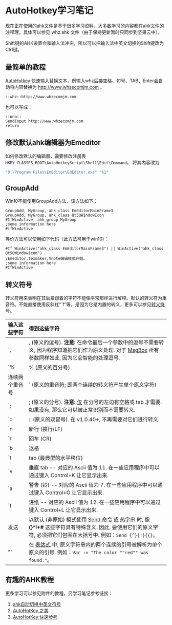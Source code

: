 # AutoHotkey学习笔记

现在正在使用的ahk文件是基于很多学习资料，大多数学习的内容都在ahk文件的注释理，具体可以参见 whz.ahk 文件（由于保持更新暂时只同步到坚果云中）。


Shift键的AHK设置会和输入法冲突，所以可以把输入法中英文切换的Shift键改为Ctrl键。

## 最简单的教程
[AutoHotkey](http://www.haiyun.me/tag/autohotkey) 快速输入替换文本，例输入whz后接空格、句号、TAB、Enter会自动将内容替换为 http://www.whzecomjm.com 。

```
::whz::http://www.whzecomjm.com
```

也可以写成：
```
::ono:: 
SendInput http://www.whzecomjm.com 
return
```

## 修改默认ahk编辑器为Emeditor

如何修改默认的编辑器，需要修改注册表 `HKEY_CLASSES_ROOT\AutoHotkeyScript\Shell\Edit\Command`， 将其内容改为

```bash
"D:\Program Files\EmEditor\EmEditor.exe" "%1"
```

## GroupAdd

Win10不能使用GroupAdd方法，该方法如下：   

```ahk
GroupAdd, MyGroup, ahk_class EmEditorMainFrame3
GroupAdd, MyGroup, ahk_class Qt5QWindowIcon
#IfWinActive, ahk_group MyGroup
;some information here
#ifWinActive 
```

等价方法可以使用如下代码（此方法可用于win10）：
```ahk
#If WinActive("ahk_class EmEditorMainFrame3") || WinActive("ahk_class Qt5QWindowIcon") 
;Emeditor,Texmaker,Vnote编辑模式开始。
;some information here
#IfWinActive 
```

## 转义符号

转义符用来表明在其后紧跟着的字符不能像平常那样进行解释。默认的转义符为重音符。不能直接使用反斜杠“`f”等，是因为它是内置的转义，更多可以参见[转义符号](http://ahkcn.sourceforge.net/docs/commands/_EscapeChar.htm)。



| 输入这些字符 | 得到这些字符 |
|:---|:---|
| `, | , (原义的逗号). **注意:** 在命令最后一个参数中的逗号不需要转义, 因为程序知道把它们作为原义处理. 对于 [MsgBox](http://ahkcn.sourceforge.net/docs/commands/MsgBox.htm) 所有参数同样如此, 因为它会智能的处理逗号. |
| `% | % (原义的百分号) |
| 连续两个重音号 | ` (原义的重音符; 即两个连续的转义符产生单个原义字符) |
| `; |  ; (原义的分号). **注意:** <u>仅</u> 在分号的左边有空格或 tab 才需要. 如果没有, 那么它可以被正常识别而不需要转义. |
| `:: | :: (原义的双冒号). 在 v1.0.40+, 不再需要对它们进行转义. |
| `n | 新行 (换行/LF) |
| `r | 回车 (CR) |
| `b | 退格 |
| `t | tab (最典型的水平移位) |
| `v | 垂直 tab -- 对应的 Ascii 值为 11\. 在一些应用程序中可以通过键入 Control+K 让它显示出来. |
| `a | 警告 (铃) -- 对应的 Ascii 值为 7\. 在一些应用程序中可以通过键入 Control+G 让它显示出来. |
| `f | 进纸 -- 对应的 Ascii 值为 12\. 在一些应用程序中可以通过键入 Control+L 让它显示出来. |
| 发送 | 以默认 (非原始) 模式使用 [Send 命令](http://ahkcn.sourceforge.net/docs/commands/Send.htm) 或 [热字串](http://ahkcn.sourceforge.net/docs/Hotstrings.htm) 时, 像 **{}^!+#** 这些字符具有特殊含义. 因此, 要使用它们的原义字符, 必须把它们包围在大括号中. 例如：`Send {^}{!}{{}`。 |
| "" | 在 [表达式](http://ahkcn.sourceforge.net/docs/Variables.htm#Expressions) 中, 原义字符串内的两个连续的引号被解析为单个原义的引号. 例如：`Var := "The color ""red"" was found."`。 |

## 有趣的AHK教程

更多学习可以参见附件的教程，另学习笔记参考链接：

1. [ahk自动切换中英文符号](http://www.xuebuyuan.com/1643780.html)
2. [AutoHotKey 之美](https://zhuanlan.zhihu.com/autohotkey)
3. [AutoHotKey 快速参考](https://wyagd001.github.io/zh-cn/docs/AutoHotkey.htm)



